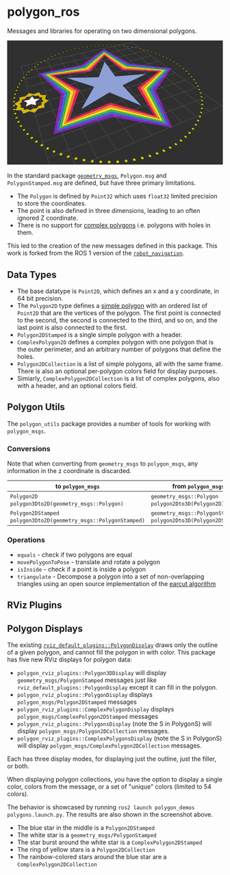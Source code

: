 # polygon_ros
Messages and libraries for operating on two dimensional polygons.

![rviz visualization of a bunch of polygons](demo.png)

In the standard package [`geometry_msgs`](https://github.com/ros2/common_interfaces/blob/rolling/geometry_msgs/msg/Polygon.msg), `Polygon.msg` and `PolygonStamped.msg` are defined, but have three primary limitations.
 * The `Polygon` is defined by `Point32` which uses `float32` limited precision to store the coordinates.
 * The point is also defined in three dimensions, leading to an often ignored Z coordinate.
 * There is no support for [complex polygons](https://en.wikipedia.org/wiki/Complex_polygon) i.e. polygons with holes in them.

This led to the creation of the new messages defined in this package. This work is forked from the ROS 1 version of the [`robot_navigation`](https://github.com/locusrobotics/robot_navigation).

## Data Types

 * The base datatype is `Point2D`, which defines an x and a y coordinate, in 64 bit precision.
 * The `Polygon2D` type defines a [simple polygon](https://en.wikipedia.org/wiki/Simple_polygon) with an ordered list of `Point2D` that are the vertices of the polygon. The first point is connected to the second, the second is connected to the third, and so on, and the last point is also connected to the first.
 * `Polygon2DStamped` is a single simple polygon with a header.
 * `ComplexPolygon2D` defines a complex polygon with one polygon that is the outer perimeter, and an arbitrary number of polygons that define the holes.
 * `Polygon2DCollection` is a list of simple polygons, all with the same frame. There is also an optional per-polygon colors field for display purposes.
 * Simiarly, `ComplexPolygon2DCollection` is a list of complex polygons, also with a header, and an optional colors field.

## Polygon Utils
The `polygon_utils` package provides a number of tools for working with `polygon_msgs`.

### Conversions
Note that when converting from `geometry_msgs` to `polygon_msgs`, any information in the z coordinate is discarded.

| to `polygon_msgs` | from `polygon_msgs` |
| -- | -- |
| `Polygon2D polygon3Dto2D(geometry_msgs::Polygon)` |`geometry_msgs::Polygon polygon2Dto3D(Polygon2D)`
| `Polygon2DStamped polygon3Dto2D(geometry_msgs::PolygonStamped)` | `geometry_msgs::PolygonStamped polygon2Dto3D(Polygon2DStamped)`

### Operations
 * `equals` - check if two polygons are equal
 * `movePolygonToPose` - translate and rotate a polygon
 * `isInside` - check if a point is inside a polygon
  * `triangulate` - Decompose a polygon into a set of non-overlapping triangles using an open source implementation of the [earcut algorithm](https://github.com/mapbox/earcut.hpp)

## RViz Plugins

## Polygon Displays
The existing [`rviz_default_plugins::PolygonDisplay`](https://github.com/ros2/rviz/blob/ros2/rviz_default_plugins/src/rviz_default_plugins/displays/polygon/polygon_display.cpp) draws only the outline of a given polygon, and cannot fill the polygon in with color. This package has five new RViz displays for polygon data:
 * `polygon_rviz_plugins::Polygon3DDisplay` will display `geometry_msgs/PolygonStamped` messages just like `rviz_default_plugins::PolygonDisplay` except it can fill in the polygon.
 * `polygon_rviz_plugins::PolygonDisplay` displays `polygon_msgs/Polygon2DStamped` messages
 * `polygon_rviz_plugins::ComplexPolygonDisplay` displays `polygon_msgs/ComplexPolygon2DStamped` messages
 * `polygon_rviz_plugins::PolygonsDisplay` (note the S in PolygonS) will display `polygon_msgs/Polygon2DCollection` messages.
 * `polygon_rviz_plugins::ComplexPolygonsDisplay` (note the S in PolygonS) will display `polygon_msgs/ComplexPolygon2DCollection` messages.

Each has three display modes, for displaying just the outline, just the filler, or both.

When displaying polygon collections, you have the option to display a single color, colors from the message, or a set of "unique" colors (limited to 54 colors).

The behavior is showcased by running `ros2 launch polygon_demos polygons.launch.py`. The results are also shown in the screenshot above.
 * The blue star in the middle is a `Polygon2DStamped`
 * The white star is a `geometry_msgs/PolygonStamped`
 * The star burst around the white star is a `ComplexPolygon2DStamped`
 * The ring of yellow stars is a `Polygon2DCollection`
 * The rainbow-colored stars around the blue star are a `ComplexPolygon2DCollection`
